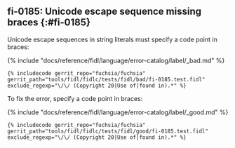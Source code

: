 ## fi-0185: Unicode escape sequence missing braces {:#fi-0185}

Unicode escape sequences in string literals must specify a code point in braces:

{% include "docs/reference/fidl/language/error-catalog/label/_bad.md" %}

```fidl
{% includecode gerrit_repo="fuchsia/fuchsia" gerrit_path="tools/fidl/fidlc/tests/fidl/bad/fi-0185.test.fidl" exclude_regexp="\/\/ (Copyright 20|Use of|found in).*" %}
```

To fix the error, specify a code point in braces:

{% include "docs/reference/fidl/language/error-catalog/label/_good.md" %}

```fidl
{% includecode gerrit_repo="fuchsia/fuchsia" gerrit_path="tools/fidl/fidlc/tests/fidl/good/fi-0185.test.fidl" exclude_regexp="\/\/ (Copyright 20|Use of|found in).*" %}
```
